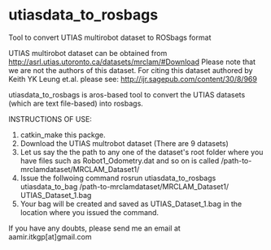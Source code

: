 # utiasdata_to_rosbags
Tool to convert UTIAS multirobot dataset to ROSbags format

UTIAS multirobot dataset can be obtained from http://asrl.utias.utoronto.ca/datasets/mrclam/#Download
Please note that we are not the authors of this dataset. For citing this dataset authored by Keith YK Leung et.al. please see: http://ijr.sagepub.com/content/30/8/969

utiasdata_to_rosbags is aros-based tool to convert the UTIAS datasets (which are text file-based) into rosbags. 

INSTRUCTIONS OF USE:

1. catkin_make this packge.
2. Download the UTIAS multrobot dataset (There are 9 datasets)
3. Let us say the the path to any one of the dataset's root folder where you have files such as Robot1_Odometry.dat and so on is called /path-to-mrclamdataset/MRCLAM_Dataset1/
4. Issue the follwoing command
   rosrun utiasdata_to_rosbags utiasdata_to_bag /path-to-mrclamdataset/MRCLAM_Dataset1/ UTIAS_Dataset_1.bag
5. Your bag will be created and saved as UTIAS_Dataset_1.bag in the location where you issued the command.

If you have any doubts, please send me an email at aamir.itkgp[at]gmail.com
